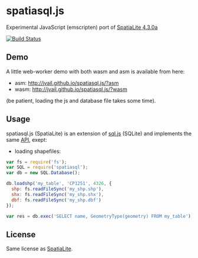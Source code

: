 # spatiasql.js

Experimental JavaScript (emscripten) port of [SpatiaLite 4.3.0a](https://www.gaia-gis.it/fossil/libspatialite/index)

[![Build Status](https://travis-ci.org/jvail/spatiasql.js.svg?branch=master)](https://travis-ci.org/jvail/spatiasql.js)

## Demo
A little web-worker demo with both wasm and asm is available from here:

* asm: http://jvail.github.io/spatiasql.js/?asm
* wasm: http://jvail.github.io/spatiasql.js/?wasm

(be patient, loading the js and database file takes some time).

## Usage
spatiasql.js (SpatiaLite) is an extension of [sql.js](https://github.com/kripken/sql.js/) (SQLite) and implements the same [API](https://github.com/kripken/sql.js/#usage), exept:

 - loading shapefiles:
```js
var fs = require('fs');
var SQL = require('spatiasql');
var db = new SQL.Database();

db.loadshp('my_table', 'CP1251', 4326, {
  shp: fs.readFileSync('my_shp.shp'),
  shx: fs.readFileSync('my_shp.shx'),
  dbf: fs.readFileSync('my_shp.dbf')
});

var res = db.exec('SELECT name, GeometryType(geometry) FROM my_table');
```

## License
Same license as [SpatiaLite](https://www.gaia-gis.it/fossil/libspatialite/index).
